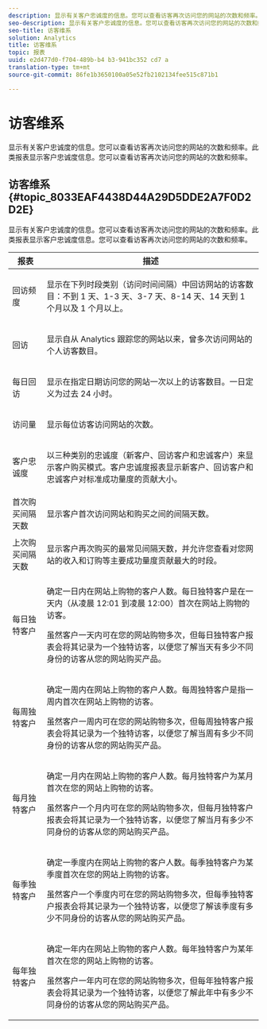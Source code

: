 ```yaml
---
description: 显示有关客户忠诚度的信息。您可以查看访客再次访问您的网站的次数和频率。此类报表显示客户忠诚度信息。您可以查看访客再次访问您的网站的次数和频率。
seo-description: 显示有关客户忠诚度的信息。您可以查看访客再次访问您的网站的次数和频率。此类报表显示客户忠诚度信息。您可以查看访客再次访问您的网站的次数和频率。
seo-title: 访客维系
solution: Analytics
title: 访客维系
topic: 报表
uuid: e2d477d0-f704-489b-b4 b3-941bc352 cd7 a
translation-type: tm+mt
source-git-commit: 86fe1b3650100a05e52fb2102134fee515c871b1

---
```



# 访客维系

显示有关客户忠诚度的信息。您可以查看访客再次访问您的网站的次数和频率。此类报表显示客户忠诚度信息。您可以查看访客再次访问您的网站的次数和频率。

## 访客维系 {#topic_8033EAF4438D44A29D5DDE2A7F0D2D2E}

显示有关客户忠诚度的信息。您可以查看访客再次访问您的网站的次数和频率。此类报表显示客户忠诚度信息。您可以查看访客再次访问您的网站的次数和频率。

<table id="table_486948EB47664B90BDF9915314B572B0"> 
 <thead> 
  <tr> 
   <th colname="col1" class="entry"> 报表 </th> 
   <th colname="col2" class="entry"> 描述 </th> 
  </tr> 
 </thead>
 <tbody> 
  <tr> 
   <td colname="col1"> 回访频度 </td> 
   <td colname="col2"> <p>显示在下列时段类别（访问时间间隔）中回访网站的访客数目：不到 1 天、1-3 天、3-7 天、8-14 天、14 天到 1 个月以及 1 个月以上。 </p> </td> 
  </tr> 
  <tr> 
   <td colname="col1"> 回访 </td> 
   <td colname="col2"> <p>显示自从 Analytics 跟踪您的网站以来，曾多次访问网站的个人访客数目。 </p> </td> 
  </tr> 
  <tr> 
   <td colname="col1"> 每日回访 </td> 
   <td colname="col2"> <p>显示在指定日期访问您的网站一次以上的访客数目。一日定义为过去 24 小时。 </p> </td> 
  </tr> 
  <tr> 
   <td colname="col1"> 访问量 </td> 
   <td colname="col2"> <p>显示每位访客访问网站的次数。 </p> </td> 
  </tr> 
  <tr> 
   <td colname="col1"> 客户忠诚度 </td> 
   <td colname="col2"> <p>以三种类别的忠诚度（新客户、回访客户和忠诚客户）来显示客户购买模式。<span class="wintitle">客户忠诚度</span>报表显示新客户、回访客户和忠诚客户对标准成功量度的贡献大小。 </p> </td> 
  </tr> 
  <tr> 
   <td colname="col1"> 首次购买间隔天数 </td> 
   <td colname="col2"> <p>显示客户首次访问网站和购买之间的间隔天数。 </p> </td> 
  </tr> 
  <tr> 
   <td colname="col1"> 上次购买间隔天数 </td> 
   <td colname="col2"> <p>显示客户再次购买的最常见间隔天数，并允许您查看对您网站的收入和订购等主要成功量度贡献最大的时段。 </p> </td> 
  </tr> 
  <tr> 
   <td colname="col1"> 每日独特客户 </td> 
   <td colname="col2"> <p>确定一日内在网站上购物的客户人数。每日独特客户是在一天内（从凌晨 12:01 到凌晨 12:00）首次在网站上购物的访客。 </p> <p>虽然客户一天内可在您的网站购物多次，但<span class="wintitle">每日独特客户</span>报表会将其记录为一个独特访客，以便您了解当天有多少不同身份的访客从您的网站购买产品。 </p> </td> 
  </tr> 
  <tr> 
   <td colname="col1"> 每周独特客户 </td> 
   <td colname="col2"> <p>确定一周内在网站上购物的客户人数。每周独特客户是指一周内首次在网站上购物的访客。 </p> <p>虽然客户一周内可在您的网站购物多次，但<span class="wintitle">每周独特客户</span>报表会将其记录为一个独特访客，以便您了解当周有多少不同身份的访客从您的网站购买产品。 </p> </td> 
  </tr> 
  <tr> 
   <td colname="col1"> 每月独特客户 </td> 
   <td colname="col2"> <p>确定一月内在网站上购物的客户人数。每月独特客户为某月首次在您的网站上购物的访客。 </p> <p>虽然客户一个月内可在您的网站购物多次，但<span class="wintitle">每月独特客户</span>报表会将其记录为一个独特访客，以便您了解当月有多少不同身份的访客从您的网站购买产品。 </p> </td> 
  </tr> 
  <tr> 
   <td colname="col1"> 每季独特客户 </td> 
   <td colname="col2"> <p>确定一季度内在网站上购物的客户人数。每季独特客户为某季度首次在您的网站上购物的访客。 </p> <p>虽然客户一个季度内可在您的网站购物多次，但<span class="wintitle">每季独特客户</span>报表会将其记录为一个独特访客，以便您了解该季度有多少不同身份的访客从您的网站购买产品。 </p> </td> 
  </tr> 
  <tr> 
   <td colname="col1"> 每年独特客户 </td> 
   <td colname="col2"> <p>确定一年内在网站上购物的客户人数。每年独特客户为某年首次在您的网站上购物的访客。 </p> <p>虽然客户一年内可在您的网站购物多次，但<span class="wintitle">每年独特客户</span>报表会将其记录为一个独特访客，以便您了解此年中有多少不同身份的访客从您的网站购买产品。 </p> </td> 
  </tr> 
 </tbody> 
</table>

